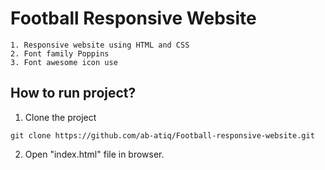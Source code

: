 ﻿# Football Responsive Website
```
1. Responsive website using HTML and CSS
2. Font family Poppins
3. Font awesome icon use
```
## How to run project?
1. Clone the project
```
git clone https://github.com/ab-atiq/Football-responsive-website.git
```
2. Open "index.html" file in browser.